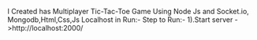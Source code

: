 I Created has Multiplayer Tic-Tac-Toe Game Using Node Js and Socket.io, Mongodb,Html,Css,Js
Localhost in Run:-
Step to Run:-
1).Start server
->http://localhost:2000/
